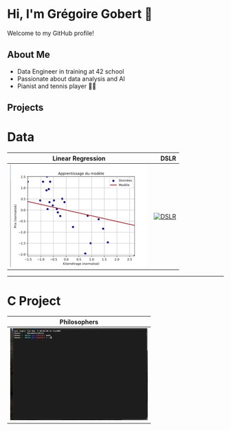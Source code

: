# Hi, I'm Grégoire Gobert 👋

Welcome to my GitHub profile!


## About Me
- Data Engineer in training at 42 school
- Passionate about data analysis and AI
- Pianist and tennis player 🎹🎾

## Projects

# Data

| Linear Regression | DSLR |
|:---:|---:|
| [![Linear Regression](https://github.com/gregoiregobert/Linear-regression/blob/main/assets/line_reg.gif?raw=true)](https://github.com/gregoiregobert/Linear-regression) | [![DSLR](https://github.com/gregoiregobert/DSLR/blob/main/assets/dslr_3d_graph.gif?raw=true)](https://github.com/gregoiregobert/DSLR) |

---
# C Project

| Philosophers |
|:---:|
| [![](https://github.com/gregoiregobert/Philosophers/blob/master/assets/philo.gif?raw=true)](https://github.com/gregoiregobert/Philosophers) |
